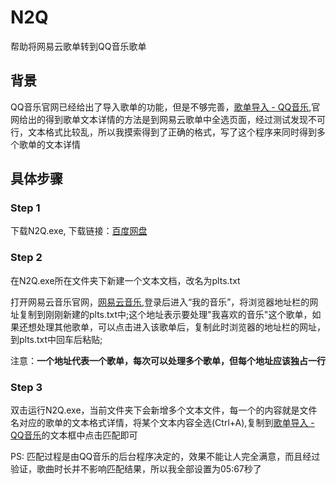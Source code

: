 # N2Q
帮助将网易云歌单转到QQ音乐歌单

## 背景
QQ音乐官网已经给出了导入歌单的功能，但是不够完善，[歌单导入 - QQ音乐](https://y.qq.com/portal/songlist_import.html?tab=2),官网给出的得到歌单文本详情的方法是到网易云歌单中全选页面，经过测试发现不可行，文本格式比较乱，所以我摸索得到了正确的格式，写了这个程序来同时得到多个歌单的文本详情

## 具体步骤
### Step 1
下载N2Q.exe, 下载链接：[百度网盘](http://pan.baidu.com/s/1eScRJW2)

### Step 2
在N2Q.exe所在文件夹下新建一个文本文档，改名为plts.txt

打开网易云音乐官网，[网易云音乐](http://music.163.com/),登录后进入“我的音乐”，将浏览器地址栏的网址复制到刚刚新建的plts.txt中;这个地址表示要处理"我喜欢的音乐"这个歌单，如果还想处理其他歌单，可以点击进入该歌单后，复制此时浏览器的地址栏的网址，到plts.txt中回车后粘贴;

注意：**一个地址代表一个歌单，每次可以处理多个歌单，但每个地址应该独占一行**

### Step 3
双击运行N2Q.exe，当前文件夹下会新增多个文本文件，每一个的内容就是文件名对应的歌单的文本格式详情，将某个文本内容全选(Ctrl+A),复制到[歌单导入 - QQ音乐](https://y.qq.com/portal/songlist_import.html?tab=2)的文本框中点击匹配即可

PS: 匹配过程是由QQ音乐的后台程序决定的，效果不能让人完全满意，而且经过验证，歌曲时长并不影响匹配结果，所以我全部设置为05:67秒了